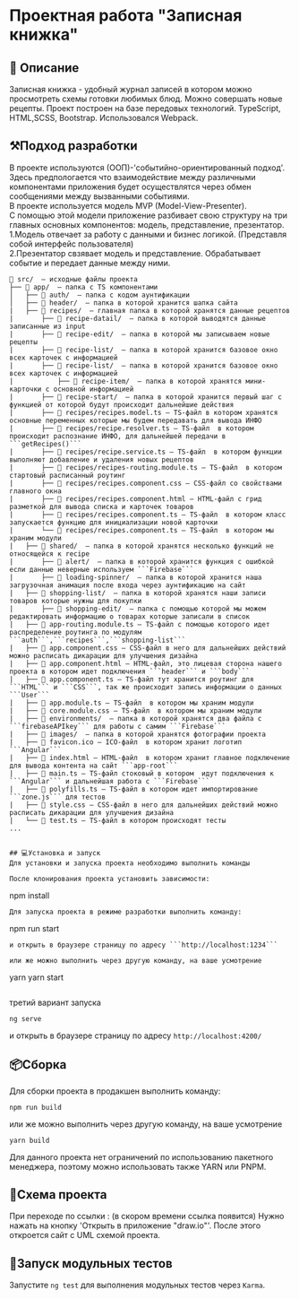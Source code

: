 # Проектная работа "Записная книжка"


## 🚀 Описание


Записная книжка - удобный журнал записей в котором можно просмотреть схемы готовки любимых блюд. Можно совершать новые рецепты. Проект построен на базе передовых технологий. TypeScript, HTML,SCSS, Bootstrap. Использовался Webpack.


## ⚒️Подход разработки
В проекте используются (ООП)-'событийно-ориентированный подход'. 
Здесь предпологается что взаимодействие между различными компонентами приложения будет осуществлятся через обмен сообщениями между вызванными событиями.<br>
В проекте используется модель MVP (Model-View-Presenter).<br> С помощью этой модели приложение разбивает свою структуру на три главных основных компонентов: модель, представление, презентатор.<br>
  1.Модель отвечает за работу с данными и бизнес логикой. (Представля собой интерфейс пользователя)<br>
  2.Презентатор свзявает модель и представление. Обрабатывает событие и передает данные между ними. 


```
📁 src/  — исходные файлы проекта
├── 📁 app/  — папка с TS компонентами
│   ├── 📁 auth/  — папка с кодом аунтификации 
│   ├── 📁 header/  — папка в которой хранится шапка сайта
|   ├── 📁 recipes/  — главная папка в которой хранятся данные рецептов
|       ├── 📁 recipe-datail/  — папка в которой выводятся данные записанные из input
|       ├── 📁 recipe-edit/  — папка в которой мы записываем новые рецепты
|       ├── 📁 recipe-list/  — папка в которой хранится базовое окно всех карточек с информацией
|       ├── 📁 recipe-list/  — папка в которой хранится базовое окно всех карточек с информацией
|           ├── 📁 recipe-item/  — папка в которой хранятся мини-карточки с основной информацией
|       ├── 📁 recipe-start/  — папка в которой хранится первый шаг с функцией от которой будут происходит дальнейшие действия
|       ├── 📄 recipes/recipes.model.ts — TS-файл в котором хранятся основные переменных которые мы будем передавать для вывода ИНФО
|       ├── 📄 recipes/recipe.resolver.ts — TS-файл  в котором происходит распознание ИНФО, для дальнейшей передачи в ```getRecipes()```
|       ├── 📄 recipes/recipe.service.ts — TS-файл  в котором функции выполняют добавление и удаления новых рецептов
|       ├── 📄 recipes/recipes-routing.module.ts — TS-файл  в котором стартовый расписанный роутинг 
|       ├── 📄 recipes/recipes.component.css — CSS-файл со свойствами главного окна
|       ├── 📄 recipes/recipes.component.html — HTML-файл с грид разметкой для вывода списка и карточек товаров
|       ├── 📄 recipes/recipes.component.ts — TS-файл  в котором класс запускается функцию для инициализации новой карточки
|       └── 📄 recipes/recipes.component.ts — TS-файл  в котором мы храним модули
|   ├── 📁 shared/  — папка в которой хранятся несколько функций не относящейся к recipe
|       ├── 📁 alert/  — папка в которой хранится функция с ошибкой если данные неверные используем ```Firebase```
|       ├── 📁 loading-spinner/  — папка в которой хранится наша загрузочная анимация после входа через аунтификацию на сайт
|   ├── 📁 shopping-list/  — папка в которой хранятся наши записи товаров которые нужны для покупки
|       ├── 📁 shopping-edit/  — папка с помощью которой мы можем редактировать информацию о товарах которые записали в список
|   ├── 📄 app-routing.module.ts — TS-файл с помощью которого идет распределение роутинга по модулям ```auth```,```recipes```,```shopping-list```
|   ├── 📄 app.component.css — CSS-файл в него для дальнейших действий можно расписать дикарации для улучшения дизайна
|   ├── 📄 app.component.html — HTML-файл, это лицевая сторона нашего проекта в котором идет подключения ```header``` и ```body```
|   ├── 📄 app.component.ts — TS-файл тут хранится роутинг для ```HTML``` и ```CSS```, так же происходит запись информации о данных ```User```
|   ├── 📄 app.module.ts — TS-файл  в котором мы храним модули
|   ├── 📄 core.module.css — TS-файл  в котором мы храним модули
|   ├── 📁 environments/  — папка в которой хранятся два файла с ```firebaseAPIkey``` для работы с самим ```Firebase```
|   ├── 📁 images/  — папка в которой хранятся фотографии проекта
|   ├── 📄 favicon.ico — ICO-файл  в котором хранит логотип ```Angular```
|   ├── 📄 index.html — HTML-файл  в котором хранит главное подключение для вывода контента на сайт ```app-root```
|   ├── 📄 main.ts — TS-файл стоковый в котором  идут подключения к ```Angular``` и дальнейшая работа с ```Firebase```
|   ├── 📄 polyfills.ts — TS-файл в котором идет импортирование ```zone.js``` для тестов
|   ├── 📄 style.css — CSS-файл в него для дальнейших действий можно расписать дикарации для улучшения дизайна
|   └── 📄 test.ts — TS-файл в котором происходят тесты
...


## 💻Установка и запуск
Для установки и запуска проекта необходимо выполнить команды

После клонирования проекта установить зависимости:

```
npm install
```
Для запуска проекта в режиме разработки выполнить команду:
```
npm run start
```
и открыть в браузере страницу по адресу ```http://localhost:1234```

или же можно выполнить через другую команду, на ваше усмотрение

```
yarn
yarn start
```

```

третий вариант запуска

```
ng serve
```
и открыть в браузере страницу по адресу ```http://localhost:4200/```


## 📦Сборка
Для сборки проекта в продакшен выполнить команду:
```
npm run build
```

или же можно выполнить через другую команду, на ваше усмотрение

```
yarn build
```
Для данного проекта нет ограничений по использованию пакетного менеджера, поэтому можно
использовать также YARN или PNPM.


## 📰Cхема проекта
При переходе по ссылки : (в скором времени ссылка появится)
Нужно нажать на кнопку 'Открыть в приложение "draw.io"'. После этого откроется сайт с UML схемой проекта.


## 🧪Запуск модульных тестов
Запустите ```ng test``` для выполнения модульных тестов через ```Karma```.

  
